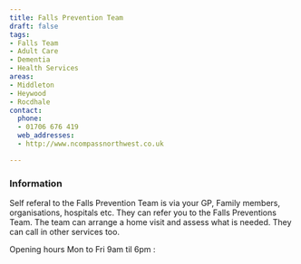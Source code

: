```yaml
---
title: Falls Prevention Team
draft: false
tags:
- Falls Team
- Adult Care
- Dementia
- Health Services
areas:
- Middleton
- Heywood
- Rocdhale
contact:
  phone:
  - 01706 676 419
  web_addresses:
  - http://www.ncompassnorthwest.co.uk

---
```


### Information
Self referal to the Falls Prevention Team is via your
GP, Family members, organisations, hospitals etc.
They can refer you to the Falls Preventions Team.
The team can arrange a home visit and assess what is
needed. They can call in other services too.

Opening hours Mon to Fri  9am til 6pm :
